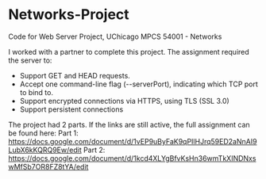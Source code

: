 # Networks-Project
Code for Web Server Project, UChicago MPCS 54001 - Networks

I worked with a partner to complete this project. The assignment required the server to:
- Support GET and HEAD requests.
- Accept one command-line flag (--serverPort), indicating which TCP port to bind to.
- Support encrypted connections via HTTPS, using TLS (SSL 3.0)
- Support persistent connections

The project had 2 parts. If the links are still active, the full assignment can be found here:
Part 1: https://docs.google.com/document/d/1vEP9uByFaK9qPIlHJrq59ED2aNnAI9LubX6kKQRQ9Ew/edit
Part 2: https://docs.google.com/document/d/1kcd4XLYgBfvKsHn36wmTkXINDNxswMfSb7OR8FZ8tYA/edit
